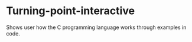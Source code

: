 # Turning-point-interactive

Shows user how the C programming language works through examples in code.
